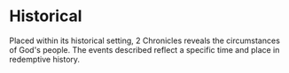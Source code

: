 # Historical

Placed within its historical setting, 2 Chronicles reveals the circumstances of God's people. The events described reflect a specific time and place in redemptive history.


